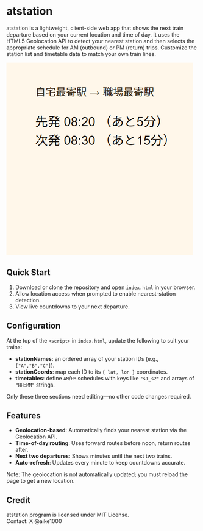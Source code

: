 # atstation

atstation is a lightweight, client-side web app that shows the next train departure based on your current location and time of day. It uses the HTML5 Geolocation API to detect your nearest station and then selects the appropriate schedule for AM (outbound) or PM (return) trips. Customize the station list and timetable data to match your own train lines.

![ss](ss.png)

## Quick Start
1. Download or clone the repository and open `index.html` in your browser.  
2. Allow location access when prompted to enable nearest-station detection.  
3. View live countdowns to your next departure.

## Configuration
At the top of the `<script>` in `index.html`, update the following to suit your trains:
- **stationNames**: an ordered array of your station IDs (e.g., `["A","B","C"]`).  
- **stationCoords**: map each ID to its `{ lat, lon }` coordinates.  
- **timetables**: define `AM`/`PM` schedules with keys like `"s1_s2"` and arrays of `"HH:MM"` strings.

Only these three sections need editing—no other code changes required.

## Features
- **Geolocation-based**: Automatically finds your nearest station via the Geolocation API.  
- **Time-of-day routing**: Uses forward routes before noon, return routes after.  
- **Next two departures**: Shows minutes until the next two trains.  
- **Auto-refresh**: Updates every minute to keep countdowns accurate.  

Note: The geolocation is not automatically updated; you must reload the page to get a new location.

## Credit
atstation program is licensed under MIT License.  
Contact: X @aike1000
